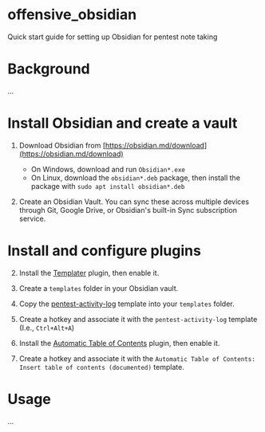 # offensive_obsidian
Quick start guide for setting up Obsidian for pentest note taking 

# Background

...

# Install Obsidian and create a vault

1. Download Obsidian from [https://obsidian.md/download](https://obsidian.md/download)
    - On Windows, download and run `Obsidian*.exe`
    - On Linux, download the `obsidian*.deb` package, then install the package with `sudo apt install obsidian*.deb`

2. Create an Obsidian Vault. You can sync these across multiple devices through Git, Google Drive, or Obsidian's built-in Sync subscription service. 

# Install and configure plugins

2. Install the [Templater](https://github.com/SilentVoid13/Templater) plugin, then enable it. 

3. Create a `templates` folder in your Obsidian vault. 

4. Copy the [pentest-activity-log](templates\pentest-activity-log.md) template into your `templates` folder. 

5. Create a hotkey and associate it with the `pentest-activity-log` template (I.e., `Ctrl+Alt+A`)

6. Install the [Automatic Table of Contents](https://github.com/johansatge/obsidian-automatic-table-of-contents) plugin, then enable it. 

7. Create a hotkey and associate it with the `Automatic Table of Contents: Insert table of contents (documented)` template. 

# Usage

...